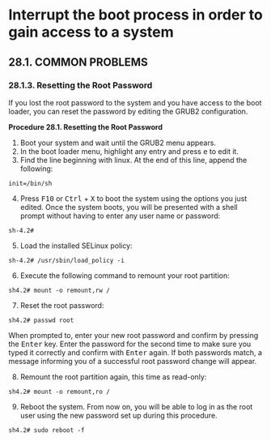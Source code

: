 # Interrupt the boot process in order to gain access to a system
## 28.1. COMMON PROBLEMS
### 28.1.3. Resetting the Root Password
If you lost the root password to the system and you have access to the boot loader, you can reset the password by editing the GRUB2 configuration.

**Procedure 28.1. Resetting the Root Password**

1. Boot your system and wait until the GRUB2 menu appears.
2. In the boot loader menu, highlight any entry and press <kbd>e</kbd> to edit it.
3. Find the line beginning with linux. At the end of this line, append the following:
```shell
init=/bin/sh
```
4. Press <kbd>F10</kbd> or <kbd>Ctrl</kbd> + <kbd>X</kbd> to boot the system using the options you just edited.
Once the system boots, you will be presented with a shell prompt without having to enter any user name or password:
```shell
sh-4.2#
```
5. Load the installed SELinux policy:
```shell
sh-4.2# /usr/sbin/load_policy -i
```
6. Execute the following command to remount your root partition:
```shell
sh4.2# mount -o remount,rw /
```
7. Reset the root password:
```shell
sh4.2# passwd root
```
When prompted to, enter your new root password and confirm by pressing the <kbd>Enter</kbd> key. Enter the password for the second time to make sure you typed it correctly and confirm with <kbd>Enter</kbd> again. If both passwords match, a message informing you of a successful root password change will appear.

8. Remount the root partition again, this time as read-only:
```shell
sh4.2# mount -o remount,ro /
```
9. Reboot the system. From now on, you will be able to log in as the root user using the new password set up during this procedure.
```
sh4.2# sudo reboot -f
```
